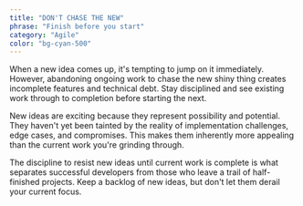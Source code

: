 ```yaml
---
title: "DON'T CHASE THE NEW"
phrase: "Finish before you start"
category: "Agile"
color: "bg-cyan-500"
---
```


When a new idea comes up, it's tempting to jump on it immediately. However, abandoning ongoing work to chase the new shiny thing creates incomplete features and technical debt. Stay disciplined and see existing work through to completion before starting the next.

New ideas are exciting because they represent possibility and potential. They haven't yet been tainted by the reality of implementation challenges, edge cases, and compromises. This makes them inherently more appealing than the current work you're grinding through.

The discipline to resist new ideas until current work is complete is what separates successful developers from those who leave a trail of half-finished projects. Keep a backlog of new ideas, but don't let them derail your current focus.

